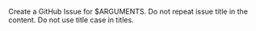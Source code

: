 Create a GitHub Issue for $ARGUMENTS. Do not repeat issue title in the content. Do not use title case in titles.
